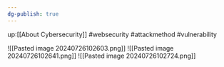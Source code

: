 ```yaml
---
dg-publish: true
---
```

up:[[About Cybersecurity]]
#websecurity #attackmethod #vulnerability



![[Pasted image 20240726102603.png]]
![[Pasted image 20240726102641.png]]
![[Pasted image 20240726102724.png]]
